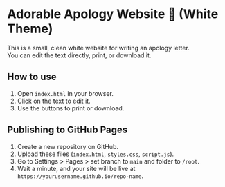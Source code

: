 # Adorable Apology Website 💖 (White Theme)

This is a small, clean white website for writing an apology letter.  
You can edit the text directly, print, or download it.

## How to use
1. Open `index.html` in your browser.
2. Click on the text to edit it.
3. Use the buttons to print or download.

## Publishing to GitHub Pages
1. Create a new repository on GitHub.
2. Upload these files (`index.html`, `styles.css`, `script.js`).
3. Go to Settings > Pages > set branch to `main` and folder to `/root`.
4. Wait a minute, and your site will be live at `https://yourusername.github.io/repo-name`.
